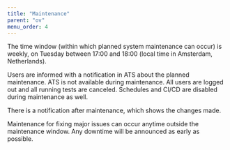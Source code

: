 ```yaml
---
title: "Maintenance"
parent: "ov"
menu_order: 4
---
```


The time window (within which planned system maintenance can occur) is weekly, on Tuesday between 17:00 and 18:00 (local time in Amsterdam, Netherlands).

Users are informed with a notification in ATS about the planned maintenance. ATS is not available during maintenance. All users are logged out and all running tests are canceled. Schedules and CI/CD are disabled during maintenance as well.

There is a notification after maintenance, which shows the changes made.

Maintenance for fixing major issues can occur anytime outside the maintenance window. Any downtime will be announced as early as possible.
